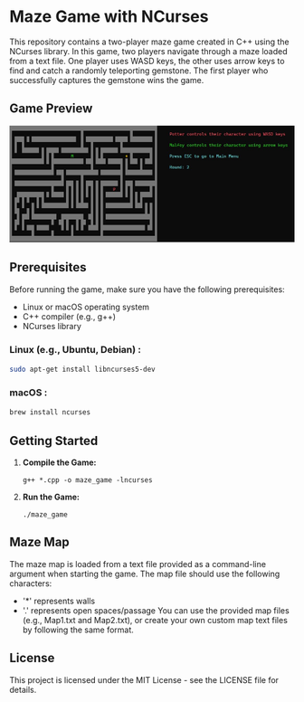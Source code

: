# Maze Game with NCurses

This repository contains a two-player maze game created in C++ using the NCurses library. In this game, two players navigate through a maze loaded from a text file. One player uses WASD keys, the other uses arrow keys to find and catch a randomly teleporting gemstone. The first player who successfully captures the gemstone wins the game.

## Game Preview

![Gameplay](screenshots/game.jpg)

## Prerequisites

Before running the game, make sure you have the following prerequisites:
- Linux or macOS operating system
- C++ compiler (e.g., g++)
- NCurses library

### Linux (e.g., Ubuntu, Debian) :
```bash
sudo apt-get install libncurses5-dev
```
### macOS :
```bash
brew install ncurses
```
## Getting Started

1. **Compile the Game:**
   ```shell
   g++ *.cpp -o maze_game -lncurses
   ```
2. **Run the Game:**
   ```shell
   ./maze_game
   ```
## Maze Map
The maze map is loaded from a text file provided as a command-line argument when starting the game. The map file should use the following characters:

- '*' represents walls
- '.' represents open spaces/passage
You can use the provided map files (e.g., Map1.txt and Map2.txt), or create your own custom map text files by following the same format.

## License
This project is licensed under the MIT License - see the LICENSE file for details.
